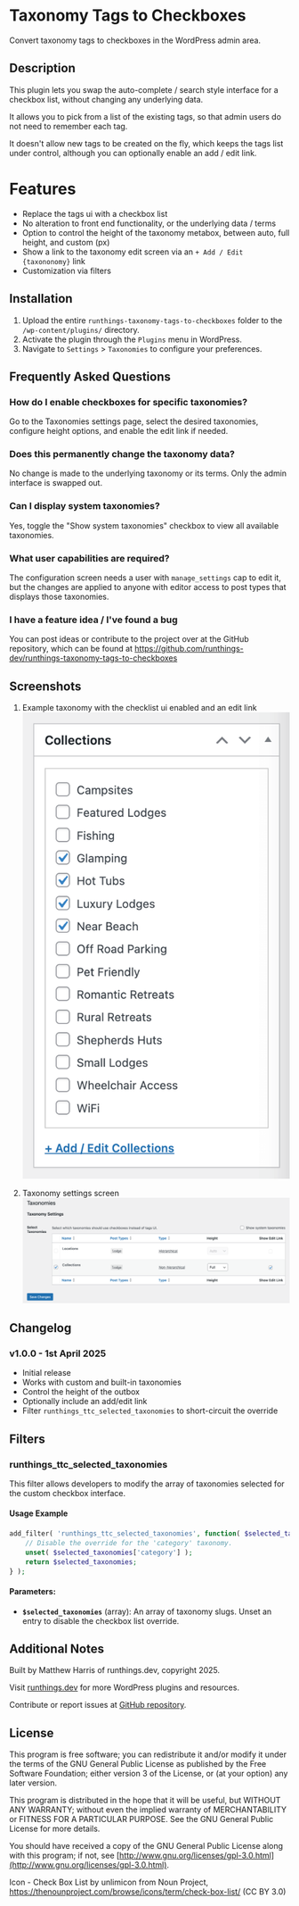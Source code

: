 # Taxonomy Tags to Checkboxes

Convert taxonomy tags to checkboxes in the WordPress admin area.

## Description

This plugin lets you swap the auto-complete / search style interface for a checkbox list, without changing any underlying data.

It allows you to pick from a list of the existing tags, so that admin users do not need to remember each tag.

It doesn't allow new tags to be created on the fly, which keeps the tags list under control, although you can optionally enable an add / edit link.

# Features

- Replace the tags ui with a checkbox list
- No alteration to front end functionality, or the underlying data / terms
- Option to control the height of the taxonomy metabox, between auto, full height, and custom (px)
- Show a link to the taxonomy edit screen via an `+ Add / Edit {taxononomy}` link
- Customization via filters

## Installation

1. Upload the entire `runthings-taxonomy-tags-to-checkboxes` folder to the `/wp-content/plugins/` directory.
2. Activate the plugin through the `Plugins` menu in WordPress.
3. Navigate to `Settings` > `Taxonomies` to configure your preferences.

## Frequently Asked Questions

### How do I enable checkboxes for specific taxonomies?

Go to the Taxonomies settings page, select the desired taxonomies, configure height options, and enable the edit link if needed.

### Does this permanently change the taxonomy data?

No change is made to the underlying taxonomy or its terms. Only the admin interface is swapped out.

### Can I display system taxonomies?

Yes, toggle the "Show system taxonomies" checkbox to view all available taxonomies.

### What user capabilities are required?

The configuration screen needs a user with `manage_settings` cap to edit it, but the changes are applied to anyone with editor access to post types that displays those taxonomies.

### I have a feature idea / I've found a bug

You can post ideas or contribute to the project over at the GitHub repository, which can be found at https://github.com/runthings-dev/runthings-taxonomy-tags-to-checkboxes

## Screenshots

1. Example taxonomy with the checklist ui enabled and an edit link
   ![Example taxonomy with the checklist ui enabled and an edit link](screenshot-1.png)

2. Taxonomy settings screen
   ![Taxonomy settings screen](screenshot-2.png)

## Changelog

### v1.0.0 - 1st April 2025

- Initial release
- Works with custom and built-in taxonomies
- Control the height of the outbox
- Optionally include an add/edit link
- Filter `runthings_ttc_selected_taxonomies` to short-circuit the override

## Filters

### runthings_ttc_selected_taxonomies

This filter allows developers to modify the array of taxonomies selected for the custom checkbox interface.

#### Usage Example

```php
add_filter( 'runthings_ttc_selected_taxonomies', function( $selected_taxonomies ) {
    // Disable the override for the 'category' taxonomy.
    unset( $selected_taxonomies['category'] );
    return $selected_taxonomies;
} );
```

#### Parameters:

- **`$selected_taxonomies`** (array): An array of taxonomy slugs. Unset an entry to disable the checkbox list override.

## Additional Notes

Built by Matthew Harris of runthings.dev, copyright 2025.

Visit [runthings.dev](https://runthings.dev/) for more WordPress plugins and resources.

Contribute or report issues at [GitHub repository](https://github.com/runthings-dev/runthings-taxonomy-tags-to-checkboxes).

## License

This program is free software; you can redistribute it and/or modify it under the terms of the GNU General Public License as published by the Free Software Foundation; either version 3 of the License, or (at your option) any later version.

This program is distributed in the hope that it will be useful, but WITHOUT ANY WARRANTY; without even the implied warranty of MERCHANTABILITY or FITNESS FOR A PARTICULAR PURPOSE. See the GNU General Public License for more details.

You should have received a copy of the GNU General Public License along with this program; if not, see [http://www.gnu.org/licenses/gpl-3.0.html](http://www.gnu.org/licenses/gpl-3.0.html).

Icon - Check Box List by unlimicon from Noun Project, https://thenounproject.com/browse/icons/term/check-box-list/ (CC BY 3.0)
